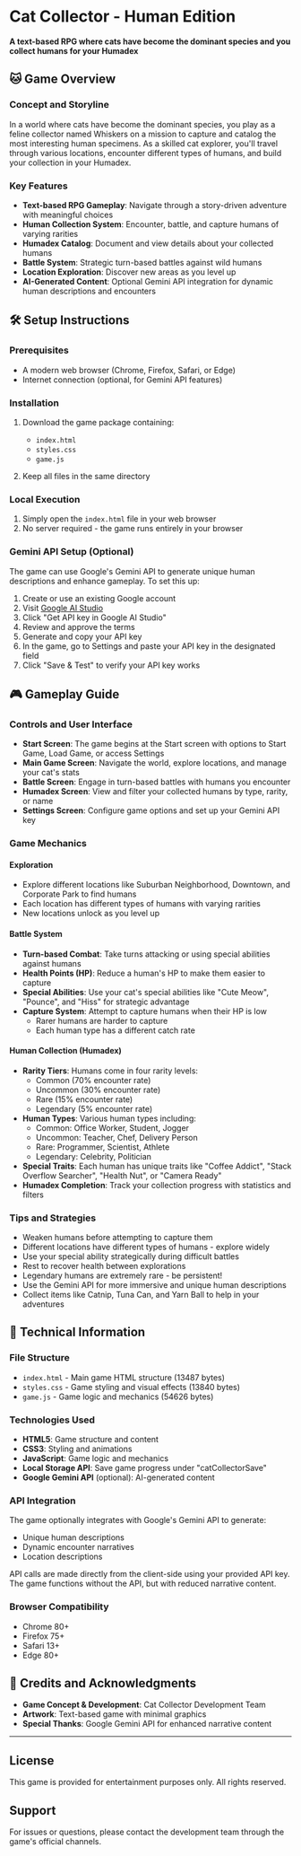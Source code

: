 # Cat Collector - Human Edition

**A text-based RPG where cats have become the dominant species and you collect humans for your Humadex**

## 🐱 Game Overview

### Concept and Storyline
In a world where cats have become the dominant species, you play as a feline collector named Whiskers on a mission to capture and catalog the most interesting human specimens. As a skilled cat explorer, you'll travel through various locations, encounter different types of humans, and build your collection in your Humadex.

### Key Features
- **Text-based RPG Gameplay**: Navigate through a story-driven adventure with meaningful choices
- **Human Collection System**: Encounter, battle, and capture humans of varying rarities
- **Humadex Catalog**: Document and view details about your collected humans
- **Battle System**: Strategic turn-based battles against wild humans
- **Location Exploration**: Discover new areas as you level up
- **AI-Generated Content**: Optional Gemini API integration for dynamic human descriptions and encounters

## 🛠️ Setup Instructions

### Prerequisites
- A modern web browser (Chrome, Firefox, Safari, or Edge)
- Internet connection (optional, for Gemini API features)

### Installation
1. Download the game package containing:
   - `index.html`
   - `styles.css`
   - `game.js`

2. Keep all files in the same directory

### Local Execution
1. Simply open the `index.html` file in your web browser
2. No server required - the game runs entirely in your browser

### Gemini API Setup (Optional)
The game can use Google's Gemini API to generate unique human descriptions and enhance gameplay. To set this up:

1. Create or use an existing Google account
2. Visit [Google AI Studio](https://ai.google.dev/gemini-api)
3. Click "Get API key in Google AI Studio"
4. Review and approve the terms
5. Generate and copy your API key
6. In the game, go to Settings and paste your API key in the designated field
7. Click "Save & Test" to verify your API key works

## 🎮 Gameplay Guide

### Controls and User Interface
- **Start Screen**: The game begins at the Start screen with options to Start Game, Load Game, or access Settings
- **Main Game Screen**: Navigate the world, explore locations, and manage your cat's stats
- **Battle Screen**: Engage in turn-based battles with humans you encounter
- **Humadex Screen**: View and filter your collected humans by type, rarity, or name
- **Settings Screen**: Configure game options and set up your Gemini API key

### Game Mechanics

#### Exploration
- Explore different locations like Suburban Neighborhood, Downtown, and Corporate Park to find humans
- Each location has different types of humans with varying rarities
- New locations unlock as you level up

#### Battle System
- **Turn-based Combat**: Take turns attacking or using special abilities against humans
- **Health Points (HP)**: Reduce a human's HP to make them easier to capture
- **Special Abilities**: Use your cat's special abilities like "Cute Meow", "Pounce", and "Hiss" for strategic advantage
- **Capture System**: Attempt to capture humans when their HP is low
  - Rarer humans are harder to capture
  - Each human type has a different catch rate

#### Human Collection (Humadex)
- **Rarity Tiers**: Humans come in four rarity levels:
  - Common (70% encounter rate)
  - Uncommon (30% encounter rate)
  - Rare (15% encounter rate)
  - Legendary (5% encounter rate)
- **Human Types**: Various human types including:
  - Common: Office Worker, Student, Jogger
  - Uncommon: Teacher, Chef, Delivery Person
  - Rare: Programmer, Scientist, Athlete
  - Legendary: Celebrity, Politician
- **Special Traits**: Each human has unique traits like "Coffee Addict", "Stack Overflow Searcher", "Health Nut", or "Camera Ready"
- **Humadex Completion**: Track your collection progress with statistics and filters

### Tips and Strategies
- Weaken humans before attempting to capture them
- Different locations have different types of humans - explore widely
- Use your special ability strategically during difficult battles
- Rest to recover health between explorations
- Legendary humans are extremely rare - be persistent!
- Use the Gemini API for more immersive and unique human descriptions
- Collect items like Catnip, Tuna Can, and Yarn Ball to help in your adventures

## 🔧 Technical Information

### File Structure
- `index.html` - Main game HTML structure (13487 bytes)
- `styles.css` - Game styling and visual effects (13840 bytes)
- `game.js` - Game logic and mechanics (54626 bytes)

### Technologies Used
- **HTML5**: Game structure and content
- **CSS3**: Styling and animations
- **JavaScript**: Game logic and mechanics
- **Local Storage API**: Save game progress under "catCollectorSave"
- **Google Gemini API** (optional): AI-generated content

### API Integration
The game optionally integrates with Google's Gemini API to generate:
- Unique human descriptions
- Dynamic encounter narratives
- Location descriptions

API calls are made directly from the client-side using your provided API key. The game functions without the API, but with reduced narrative content.

### Browser Compatibility
- Chrome 80+
- Firefox 75+
- Safari 13+
- Edge 80+

## 🙏 Credits and Acknowledgments

- **Game Concept & Development**: Cat Collector Development Team
- **Artwork**: Text-based game with minimal graphics
- **Special Thanks**: Google Gemini API for enhanced narrative content

---

## License
This game is provided for entertainment purposes only. All rights reserved.

## Support
For issues or questions, please contact the development team through the game's official channels.